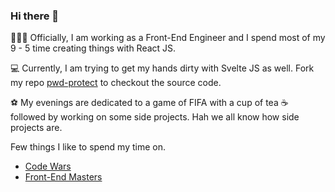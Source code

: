 ### Hi there 👋


👨🏻‍💻 Officially, I am working as a Front-End Engineer and I spend most of my 9 - 5  time  creating things with React JS.

💻 Currently, I am trying to get my hands dirty with Svelte JS as well. Fork my repo [pwd-protect](https://github.com/kapoorabhi/pwd-protect "pwd-protect") to checkout the source code.

⚽ My evenings are dedicated to a game of FIFA with a cup of tea ☕ followed by working on some side projects. Hah we all know how side projects are.

Few things I like to spend my time on.

 - [Code Wars](https://www.codewars.com/users/kapoorabhi)
 - [Front-End Masters](https://frontendmasters.com/)


<!--
**kapoorabhi/kapoorabhi** is a ✨ _special_ ✨ repository because its `README.md` (this file) appears on your GitHub profile.

Here are some ideas to get you started:

- 🔭 I’m currently working on ...
- 🌱 I’m currently learning ...
- 👯 I’m looking to collaborate on ...
- 🤔 I’m looking for help with ...
- 💬 Ask me about ...
- 📫 How to reach me: ...
- 😄 Pronouns: ...
- ⚡ Fun fact: ...

-->
